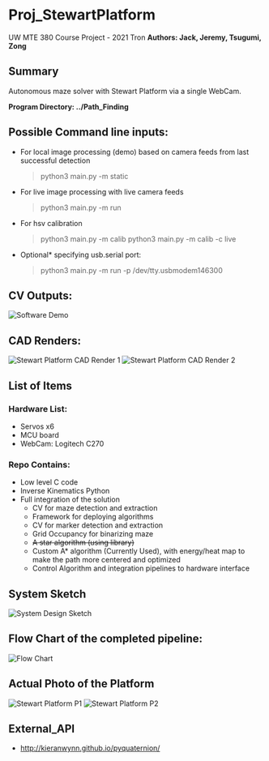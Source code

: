 # Proj_StewartPlatform
UW MTE 380 Course Project - 2021 Tron 
**Authors: Jack, Jeremy, Tsugumi, Zong**

## Summary
Autonomous maze solver with Stewart Platform via a single WebCam.

**Program Directory: ../Path_Finding**

## Possible Command line inputs:
- For local image processing (demo) based on camera feeds from last successful detection
  > python3 main.py -m static 
- For live image processing with live camera feeds
  > python3 main.py -m run
- For hsv calibration
  > python3 main.py -m calib
  > python3 main.py -m calib -c live
- Optional* specifying usb.serial port:
  > python3 main.py -m run -p /dev/tty.usbmodem146300
  
## CV Outputs:
![Software Demo](../Path_Finding/img/frame_debugWindow_1.png)

## CAD Renders:
![Stewart Platform CAD Render 1](../CAD_Render/render2.png)
![Stewart Platform CAD Render 2](../CAD_Render/render3.png)

## List of Items
### Hardware List:
- Servos x6
- MCU board
- WebCam: Logitech C270

### Repo Contains:
- Low level C code
- Inverse Kinematics Python
- Full integration of the solution
  - CV for maze detection and extraction
  - Framework for deploying algorithms
  - CV for marker detection and extraction
  - Grid Occupancy for binarizing maze
  - ~~A star algorithm (using library)~~
  - Custom A* algorithm (Currently Used), with energy/heat map to make the path more centered and optimized
  - Control Algorithm and integration pipelines to hardware interface
  
## System Sketch
![System Design Sketch](../CAD_Render/system_sketch.png)

## Flow Chart of the completed pipeline:
![Flow Chart](../CAD_Render/flow_chart.jpeg)

## Actual Photo of the Platform
![Stewart Platform P1](../CAD_Render/initial_prototype.jpg)
![Stewart Platform P2](../CAD_Render/Final_Platform.jpg)

## External_API
-   http://kieranwynn.github.io/pyquaternion/


